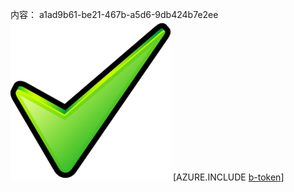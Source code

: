 内容： a1ad9b61-be21-467b-a5d6-9db424b7e2ee![图像](3785871a-fc6b-494f-9c33-e53c167a0a98.png)
[AZURE.INCLUDE [b-token](77ef3e3b-7cfb-4d2e-8ea3-34fe7e42fdf3.md)]
